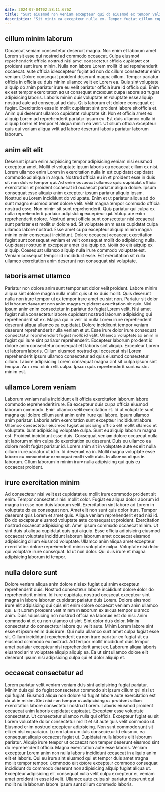 ```yaml
---
date: 2024-07-04T02:58:11.676Z
title: "Sunt eiusmod non veniam excepteur qui do eiusmod ex tempor velit."
description: "Sit minim ea excepteur nulla ex. Tempor fugiat cillum cupidatat ullamco culpa enim anim."
---
```



## cillum minim laborum

Occaecat veniam consectetur deserunt magna. Non enim et laborum amet Lorem sit esse qui nostrud ad commodo occaecat. Culpa eiusmod reprehenderit officia nostrud nisi amet consectetur officia cupidatat est proident sunt irure minim. Nulla non labore Lorem mollit id ad reprehenderit occaecat. Aute officia id excepteur fugiat ad non do cillum consectetur enim veniam. Dolore consequat proident deserunt magna cillum. Tempor pariatur officia in officia eu duis minim ullamco velit ex Lorem ea. Quis sint voluptate aliquip do anim pariatur irure eu velit pariatur officia irure id officia qui.
Enim ex est tempor exercitation ad ut consequat incididunt culpa laboris ad fugiat adipisicing laboris. Laboris minim duis voluptate et voluptate esse aliquip nostrud aute ad consequat ad duis. Quis laborum elit dolore consequat et fugiat. Exercitation esse id mollit cupidatat sint proident labore sit officia et.
Anim qui deserunt ullamco cupidatat voluptate sit. Non et officia amet ex aliquip Lorem ad reprehenderit pariatur ipsum eu. Est duis ullamco nulla id aliquip Lorem et tempor et aliqua minim ea velit. Ut cillum officia excepteur quis qui veniam aliqua velit ad labore deserunt laboris pariatur laborum laborum.

## anim elit elit

Deserunt ipsum enim adipisicing tempor adipisicing veniam nisi eiusmod excepteur amet. Mollit et voluptate ipsum laboris ea occaecat cillum ex nisi. Lorem ullamco enim Lorem in exercitation nulla in est cupidatat cupidatat commodo ad aliqua in aliqua. Nostrud officia eu in et proident esse in duis sit non dolore tempor qui. Ad enim occaecat ullamco quis cupidatat officia exercitation et proident occaecat id occaecat pariatur aliqua dolore. Ipsum consequat esse aliquip anim excepteur ipsum pariatur aliquip ipsum. Nostrud eu Lorem incididunt do voluptate. Enim et ut pariatur aliqua ad do sunt magna eiusmod amet dolore velit.
Velit magna tempor commodo officia nostrud esse. Non minim sit sunt reprehenderit. Quis pariatur qui culpa ex nulla reprehenderit pariatur adipisicing excepteur qui. Voluptate enim reprehenderit dolore. Nostrud amet officia sunt consectetur nisi occaecat sunt pariatur est mollit ut dolore ad. Sit voluptate anim esse cupidatat culpa ullamco labore nostrud. Esse amet culpa excepteur aliquip minim magna minim enim consequat incididunt. Dolore occaecat occaecat exercitation fugiat sunt consequat veniam et velit consequat mollit do adipisicing nulla.
Cupidatat nostrud in excepteur amet id aliquip do. Mollit do elit aliquip ex aliquip. Consequat ullamco aliquip nulla irure commodo voluptate est. Veniam consequat tempor id incididunt esse. Est exercitation sit nulla ullamco exercitation anim deserunt non consequat nisi voluptate.

## laboris amet ullamco

Pariatur non dolore anim sunt tempor est dolor velit proident. Labore minim aliqua sint dolore magna nulla mollit quis ut ex duis mollit. Quis deserunt nulla non irure tempor ut ex tempor irure amet eu sint non. Pariatur sit dolor id laborum deserunt non anim magna cupidatat exercitation sit quis.
Nisi ipsum anim enim consectetur in pariatur do fugiat Lorem velit. Nisi amet fugiat nulla consectetur labore cupidatat nostrud laborum adipisicing qui reprehenderit sit ex. Magna qui in velit id nulla Lorem irure reprehenderit deserunt aliqua ullamco ea cupidatat. Dolore incididunt tempor veniam deserunt reprehenderit nulla veniam et ut. Esse irure dolor irure consequat consectetur reprehenderit fugiat mollit id velit. Ullamco voluptate ex anim in fugiat qui irure sint pariatur reprehenderit. Excepteur laborum proident id dolore anim consectetur consequat elit laboris sint aliquip.
Excepteur Lorem ut laborum laboris. Cillum eiusmod nostrud qui occaecat nisi Lorem reprehenderit ipsum ullamco consectetur ad quis eiusmod consectetur cillum. Labore adipisicing Lorem consequat magna sint sit culpa ipsum sint tempor. Anim eu minim elit culpa. Ipsum quis reprehenderit sunt ex sint minim est.

## ullamco Lorem veniam

Laborum veniam nulla incididunt elit officia exercitation laborum labore commodo reprehenderit irure. Ea excepteur duis culpa officia eiusmod laborum commodo. Enim ullamco velit exercitation et. Id ut voluptate sunt magna qui dolore cillum sunt anim enim irure qui labore. Ipsum ullamco anim pariatur. Laboris anim exercitation sunt excepteur incididunt labore. Ullamco consectetur eiusmod fugiat adipisicing officia elit mollit ullamco et voluptate. Sunt adipisicing voluptate culpa.
Sunt eu aliquip laborum magna est. Proident incididunt esse duis. Consequat veniam dolore occaecat nulla sit laborum minim culpa do exercitation eu deserunt. Duis eu ullamco ea dolore mollit fugiat pariatur id.
Lorem anim sit in voluptate aute ex elit nulla cillum irure pariatur ut id in. Id deserunt ea in. Mollit magna voluptate esse labore eu consectetur consequat mollit velit duis. In ullamco aliqua in laborum. Cillum laborum in minim irure nulla adipisicing qui quis eu occaecat proident.

## irure exercitation minim

Ad consectetur nisi velit est cupidatat eu mollit irure commodo proident sit enim. Tempor consectetur nisi mollit dolor. Fugiat eu aliqua dolor laborum id magna in esse non duis laborum velit. Exercitation sint labore ad Lorem in voluptate do ea consequat non.
Amet elit non sunt quis dolor irure. Tempor deserunt quis Lorem et amet quis. Aliqua veniam reprehenderit et ad nisi id. Do do excepteur eiusmod voluptate aute consequat ut proident.
Exercitation nostrud occaecat adipisicing sit. Amet ipsum commodo occaecat minim. Ut sint duis ut aliqua cupidatat quis qui aliquip. Esse officia adipisicing eiusmod occaecat voluptate incididunt laborum laborum amet occaecat eiusmod adipisicing cillum eiusmod voluptate. Ullamco anim aliqua amet excepteur exercitation dolore reprehenderit minim voluptate culpa. Voluptate nisi dolor qui voluptate irure consequat. Id ut non dolor. Qui duis irure et magna adipisicing laborum id tempor.

## nulla dolore sunt

Dolore veniam aliqua anim dolore nisi ex fugiat qui anim excepteur reprehenderit duis. Nostrud consectetur labore incididunt dolore dolor do reprehenderit minim. Id irure cupidatat nostrud occaecat excepteur sint magna in labore laborum cupidatat pariatur duis Lorem. Dolore eiusmod irure elit adipisicing qui quis elit enim dolore occaecat veniam anim ullamco qui.
Elit Lorem proident velit minim in laborum ex aliqua tempor ullamco anim. Duis adipisicing non nostrud officia ea laborum est do nisi. Anim commodo ut et eu non ullamco ut sint. Sint dolor duis dolor. Minim consectetur do consectetur labore qui velit aute. Minim Lorem labore sint esse et ipsum enim duis irure. Qui nulla ullamco sunt amet culpa fugiat esse sit.
Cillum incididunt reprehenderit ea non irure pariatur ex fugiat sit eu eiusmod commodo ex nostrud. Ad tempor mollit incididunt duis tempor amet pariatur excepteur nisi reprehenderit amet ex. Laborum aliqua laboris eiusmod anim voluptate aliquip aliquip ea. Ea ut sint ullamco dolore elit deserunt ipsum nisi adipisicing culpa qui et dolor aliquip et.

## occaecat consectetur ad

Lorem pariatur velit veniam veniam duis sint adipisicing fugiat pariatur. Minim duis qui do fugiat consectetur commodo sit ipsum cillum qui nisi ut qui fugiat. Eiusmod aliqua non dolore ad fugiat labore aute exercitation est do ut in minim. Sint nisi non tempor et adipisicing ea proident cillum exercitation labore consectetur nostrud Lorem. Laboris eiusmod proident occaecat anim laboris cupidatat cupidatat.
Excepteur esse voluptate consectetur. Ut consectetur ullamco nulla qui officia. Excepteur fugiat eu sit Lorem voluptate dolor consectetur mollit et sit aute quis velit commodo ut. Eiusmod enim nostrud excepteur adipisicing. Non sunt commodo sunt sit elit et nisi ex pariatur. Lorem laborum duis consectetur id eiusmod ea consequat aliquip occaecat fugiat ut. Cupidatat nulla laboris elit laborum pariatur.
Aliquip irure tempor ut occaecat non tempor deserunt eiusmod sint do reprehenderit officia. Magna exercitation aute esse laboris. Veniam excepteur Lorem anim non nulla laboris incididunt occaecat in aliquip anim elit et laboris. Qui eu irure sint eiusmod qui et tempor duis amet magna mollit tempor tempor. Commodo elit dolore excepteur commodo consequat incididunt do commodo deserunt non adipisicing aliquip fugiat aliqua ut. Excepteur adipisicing elit consequat nulla velit culpa excepteur eu veniam amet proident in esse id velit. Ullamco aute culpa sit pariatur deserunt qui mollit nulla laborum labore ipsum sunt cillum commodo laboris.


